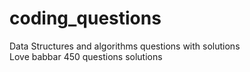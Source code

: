 # coding_questions
Data Structures and algorithms questions with solutions          
Love babbar 450 questions solutions

